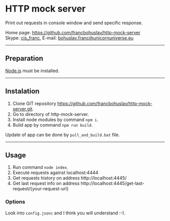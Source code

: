 # HTTP mock server

Print out requests in console window and send specific response.

Home page: <https://github.com/francbohuslav/http-mock-server>  
Skype: [cis_franc](skype:cis_franc), E-mail: [bohuslav.franc@unicornuniverse.eu](bohuslav.franc@unicornuniverse.eu)

---

## Preparation

[Node.js](https://nodejs.org/) must be installed.

---

## Instalation

1. Clone GIT repository https://github.com/francbohuslav/http-mock-server.git.
2. Go to directory of http-mock-server.
3. Install node modules by command `npm i`.
4. Build app by command `npm run build`.

Update of app can be done by `pull_and_build.bat` file.

---

## Usage

1. Run command `node index`.
2. Execute requests against localhost:4444
3. Get requests history on address http://localhost:4445/
4. Get last request info on address http://localhost:4445/get-last-request/{your-request-url}

### Options

Look into `config.jsonc` and I think you will understand :-).
